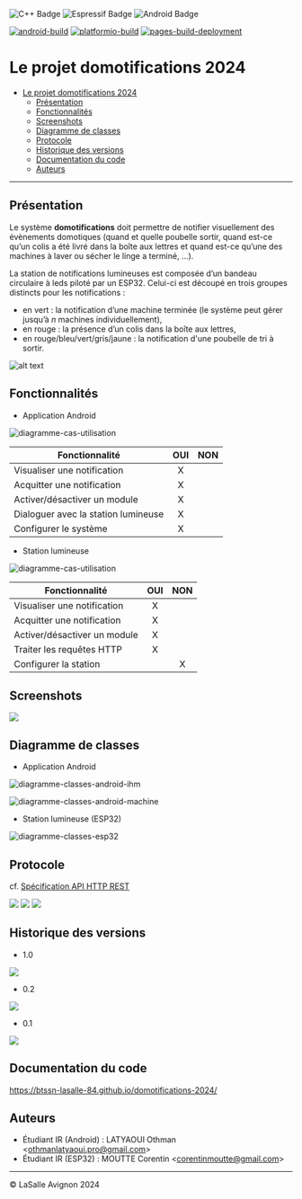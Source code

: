 ![C++ Badge](https://img.shields.io/badge/C%2B%2B-00599C?logo=cplusplus&logoColor=fff&style=plastic) ![Espressif Badge](https://img.shields.io/badge/Espressif-E7352C?logo=espressif&logoColor=fff&style=plastic) ![Android Badge](https://img.shields.io/badge/Android-3DDC84?logo=android&logoColor=fff&style=plastic)

[![android-build](https://github.com/btssn-lasalle-84/domotifications-2024/actions/workflows/android-build.yml/badge.svg)](https://github.com/btssn-lasalle-84/domotifications-2024/actions/workflows/android-build.yml) [![platformio-build](https://github.com/btssn-lasalle-84/domotifications-2024/actions/workflows/build-platformio.yml/badge.svg)](https://github.com/btssn-lasalle-84/domotifications-2024/actions/workflows/build-platformio.yml) [![pages-build-deployment](https://github.com/btssn-lasalle-84/domotifications-2024/actions/workflows/pages/pages-build-deployment/badge.svg?branch=develop)](https://github.com/btssn-lasalle-84/domotifications-2024/actions/workflows/pages/pages-build-deployment)

# Le projet domotifications 2024

- [Le projet domotifications 2024](#le-projet-domotifications-2024)
  - [Présentation](#présentation)
  - [Fonctionnalités](#fonctionnalités)
  - [Screenshots](#screenshots)
  - [Diagramme de classes](#diagramme-de-classes)
  - [Protocole](#protocole)
  - [Historique des versions](#historique-des-versions)
  - [Documentation du code](#documentation-du-code)
  - [Auteurs](#auteurs)

---

## Présentation

Le système **domotifications** doit permettre de notifier visuellement des évènements domotiques (quand et quelle poubelle sortir, quand est-ce qu’un colis a été livré dans la boîte aux lettres et quand est-ce qu’une des machines à laver ou sécher le linge a terminé, ...).

La station de notifications lumineuses est composée d’un bandeau circulaire à leds piloté par un ESP32. Celui-ci est découpé en trois groupes distincts pour les notifications :

- en vert : la notification d’une machine terminée (le système peut gérer jusqu’à _n_ machines individuellement),
- en rouge : la présence d’un colis dans la boîte aux lettres,
- en rouge/bleu/vert/gris/jaune : la notification d'une poubelle de tri à sortir.

![alt text](images/modules.png)

## Fonctionnalités

- Application Android

![diagramme-cas-utilisation](images/diagramme-cas-utilisation-android.png)

| Fonctionnalité                      | OUI | NON |
| ----------------------------------- | :-: | :-: |
| Visualiser une notification         |  X  |     |
| Acquitter une notification          |  X  |     |
| Activer/désactiver un module        |  X  |     |
| Dialoguer avec la station lumineuse |  X  |     |
| Configurer le système               |  X  |     |

- Station lumineuse

![diagramme-cas-utilisation](images/diagramme-cas-utilisation-esp32.png)

| Fonctionnalité               | OUI | NON |
| ---------------------------- | :-: | :-: |
| Visualiser une notification  |  X  |     |
| Acquitter une notification   |  X  |     |
| Activer/désactiver un module |  X  |     |
| Traiter les requêtes HTTP    |  X  |     |
| Configurer la station        |     |  X  |

## Screenshots

![](images/domotifications-android-v1.0.gif)

## Diagramme de classes

- Application Android

![diagramme-classes-android-ihm](images/domotifications-android-classes-ihm-v1.0.png)

![diagramme-classes-android-machine](images/domotifications-android-classes-machine-v1.0.png)

- Station lumineuse (ESP32)

![diagramme-classes-esp32](images/domotifications-esp32-classes-1.0.png)

## Protocole

cf. [Spécification API HTTP REST](./specifications-openapi/README.md)

![](images/api-machines.png)
![](images/api-poubelles.png)
![](images/api-boites.png)

## Historique des versions

- 1.0

![](images/jira_v1.0.png)

- 0.2

![](images/jira_v0.2.png)

- 0.1

![](images/jira_v0.1.png)

## Documentation du code

https://btssn-lasalle-84.github.io/domotifications-2024/

## Auteurs

- Étudiant IR (Android) : LATYAOUI Othman <<othmanlatyaoui.pro@gmail.com>>
- Étudiant IR (ESP32) : MOUTTE Corentin <<corentinmoutte@gmail.com>>

---
©️ LaSalle Avignon 2024
